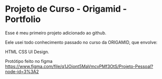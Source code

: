 # Projeto de Curso - Origamid - Portfolio

Esse é meu primeiro projeto adicionado ao github.

Eele usei todo conhecimento passado no curso da ORIGAMID, que envolve:

HTML
CSS
UI Design.

Protótipo feito no figma https://www.figma.com/file/q1JOiont5MaVmcvPMf3OtS/Projeto-Pessoal?node-id=3%3A2
